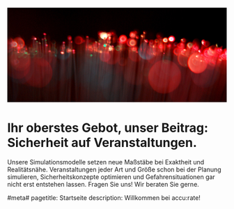![](/img/accurate-bild-start.jpg)
<div class="fancyheader"><h1><span>
Ihr oberstes Gebot, unser Beitrag:<br />
Sicherheit auf Veranstaltungen.
</span></h1></div>

Unsere Simulationsmodelle setzen neue Maßstäbe bei Exaktheit und Realitätsnähe. Veranstaltungen jeder Art und Größe schon bei der Planung simulieren, Sicherheitskonzepte optimieren und Gefahrensituationen gar nicht erst entstehen lassen. Fragen Sie uns! Wir beraten Sie gerne.


#meta#
pagetitle: Startseite
description: Willkommen bei accu:rate!
